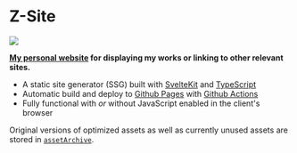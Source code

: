 # Z-Site

[![](https://img.shields.io/github/license/IronBatman2715/ironbatman2715.github.io.svg?branch=main)](https://github.com/IronBatman2715/ironbatman2715.github.io/blob/main/LICENSE)

**[My personal website](https://ironbatman2715.github.io/) for displaying my works or linking to other relevant sites.**

- A static site generator (SSG) built with [SvelteKit](https://kit.svelte.dev/) and [TypeScript](https://www.typescriptlang.org/)
- Automatic build and deploy to [Github Pages](https://pages.github.com/) with [Github Actions](https://github.com/features/actions)
- Fully functional with _or_ without JavaScript enabled in the client's browser

Original versions of optimized assets as well as currently unused assets are stored in [`assetArchive`](./assetArchive/).
